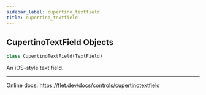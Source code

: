 ```yaml
---
sidebar_label: cupertino_textfield
title: cupertino_textfield
---
```


## CupertinoTextField Objects

```python
class CupertinoTextField(TextField)
```

An iOS-style text field.

-----

Online docs: https://flet.dev/docs/controls/cupertinotextfield


